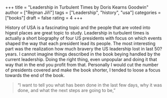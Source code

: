 +++
title = "Leadership in Turbulent Times by Doris Kearns Goodwin"
author = ["Rejman Jiří"]
tags = ["Leadership", "history", "usa"]
categories = ["books"]
draft = false
rating = 4
+++

History of USA is a fascinating topic and the people that are voted into higest places are great topic to study. Leadership in turbulent times is actually a short biography of four US presidents with focus on which events shaped the way that each president lead its people. The most interesting part was the realization how much bravery the US leadership lost in last 50? years. I cannot imagine things described in the book beying handled by the current leadership. Doing the right thing, even unpopular and doing it that way that in the end you profit from that. Personally I would cut the number of presidents covered and make the book shorter, I tended to loose a focus towards the end of the book.

<!--more-->

> “I want to tell you what has been done in the last few days, why it was done, and what the next steps are going to be,”
